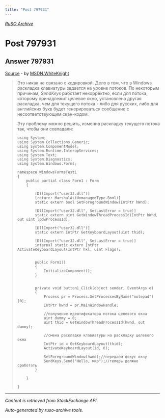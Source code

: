 ```yaml
---
title: "Post 797931"
---
```

<p><i><a href="https://github.com/MSDN-WhiteKnight/ruso-archive/">RuSO Archive</a></i></p>
<h1>Post 797931</h1>
<h2>Answer 797931</h2>
<p><a href="https://ru.stackoverflow.com/a/797931/">Source</a> - by <a href="https://ru.stackoverflow.com/users/240512/msdn-whiteknight">MSDN.WhiteKnight</a></p>
<blockquote>
<p>Это никак не связано с кодировкой. Дело в том, что в Windows раскладка клавиатуры задается на уровне потоков. По некоторым причинам, <em>SendKeys</em> работает некорректно, если для потока, которому принадлежит целевое окно, установлена другая раскладка, чем для текущего потока - либо для русских, либо для английских букв будет генерироваться сообщение с несоответствующим скан-кодом. </p>

<p>Эту проблему можно решить, изменив раскладку текущего потока так, чтобы они совпадали:</p>

<pre><code>using System;
using System.Collections.Generic;
using System.ComponentModel;
using System.Runtime.InteropServices;
using System.Text;
using System.Diagnostics;
using System.Windows.Forms;

namespace WindowsFormsTest1
{
    public partial class Form1 : Form
    {

        [DllImport("user32.dll")]
        [return: MarshalAs(UnmanagedType.Bool)]
        static extern bool SetForegroundWindow(IntPtr hWnd);

        [DllImport("user32.dll", SetLastError = true)]
        static extern uint GetWindowThreadProcessId(IntPtr hWnd, out uint lpdwProcessId);        

        [DllImport("user32.dll")]
        static extern IntPtr GetKeyboardLayout(uint thid);        

        [DllImport("user32.dll", SetLastError = true)]
        internal static extern IntPtr ActivateKeyboardLayout(IntPtr hkl, uint Flags);


        public Form1()
        {
            InitializeComponent();
        }


        private void button1_Click(object sender, EventArgs e)
        {
            Process pr = Process.GetProcessesByName("notepad")[0];
            IntPtr hwnd = pr.MainWindowHandle;            

            //получение идентификатора потока целевого окна
            uint dummy = 0;
            uint thid = GetWindowThreadProcessId(hwnd, out dummy);

            //смена раскладки клавиатуры на раскладку целевого окна
            IntPtr id = GetKeyboardLayout(thid); 
            ActivateKeyboardLayout(id, 0);           

            SetForegroundWindow(hwnd);//передаем фокус окну
            SendKeys.Send("Hello, мир");//теперь должно сработать
        }

    }    

}
</code></pre>

</blockquote>
<hr/>
<p><i>Content is retrieved from StackExchange API. </i></p>
<p><i>Auto-generated by ruso-archive tools. </i></p>
